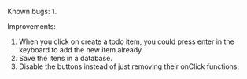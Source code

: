 Known bugs:
1.

Improvements:
1. When you click on create a todo item, you could press enter in the keyboard to add the new item already. 
2. Save the itens in a database.
3. Disable the buttons instead of just removing their onClick functions.